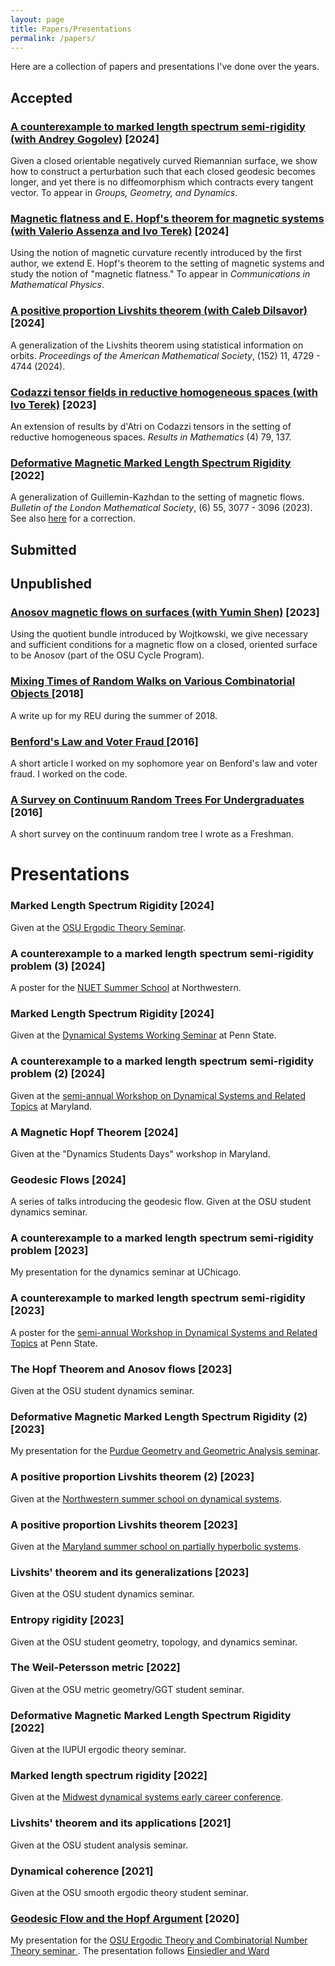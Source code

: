 ```yaml
---
layout: page
title: Papers/Presentations
permalink: /papers/
---
```

Here are a collection of papers and presentations I've done over the years.

## Accepted

<h3><a class = "link-style" href="https://arxiv.org/abs/2309.10882"> A counterexample to marked length spectrum semi-rigidity (with Andrey Gogolev)</a> [2024] </h3>
<p> Given a closed orientable negatively curved Riemannian surface, we show how to construct a perturbation such that each closed geodesic becomes longer, and yet there is no diffeomorphism which contracts every tangent vector. To appear in <em>Groups, Geometry, and Dynamics</em>.</p>

<h3><a class = "link-style" href="https://arxiv.org/abs/2404.17726"> Magnetic flatness and E. Hopf's theorem for magnetic systems (with Valerio Assenza and Ivo Terek)</a> [2024] </h3>
<p> Using the notion of magnetic curvature recently introduced by the first author, we extend E. Hopf's theorem to the setting of magnetic systems and study the notion of "magnetic flatness." To appear in <em>Communications in Mathematical Physics</em>.   </p>

<h3><a class = "link-style" href="https://arxiv.org/abs/2304.01372"> A positive proportion Livshits theorem (with Caleb Dilsavor)</a> [2024] </h3>
<p> A generalization of the Livshits theorem using statistical information on orbits. <em>Proceedings of the American Mathematical Society</em>, (152) 11, 4729 - 4744 (2024). </p>

<h3> <a class= "link-style" href="https://arxiv.org/abs/2306.07444">Codazzi tensor fields in reductive homogeneous spaces (with Ivo Terek)</a> [2023] </h3>
<p> An extension of results by d'Atri on Codazzi tensors in the setting of reductive homogeneous spaces. <em>Results in Mathematics</em> (4) 79, 137. </p>

<h3><a class = "link-style" href="https://arxiv.org/abs/2211.01865">Deformative Magnetic Marked Length Spectrum Rigidity </a> [2022] </h3>
<p> A generalization of Guillemin-Kazhdan to the setting of magnetic flows. <em>Bulletin of the London Mathematical Society</em>, (6) 55, 3077 - 3096 (2023).  See also <a class = "link-style" href="https://arxiv.org/abs/2211.01865">here</a> for a correction. </p>




## Submitted


## Unpublished
<h3><a class = "link-style" href="https://arxiv.org/abs/2406.18735">  Anosov magnetic flows on surfaces (with Yumin Shen)</a> [2023] </h3>
<p> Using the quotient bundle introduced by Wojtkowski, we give necessary and sufficient conditions for a magnetic flow on a closed, oriented surface to be Anosov (part of the OSU Cycle Program). </p>

<h3> <a class = "link-style" href="/files/writeup.pdf">Mixing Times of Random Walks on Various Combinatorial Objects </a>[2018] </h3>
<p>A write up for my REU during the summer of 2018.</p>

<h3> <a class = "link-style" href="https://drive.google.com/file/d/0B7xRmSk2iyhedWp6ZmxzdTRDZHM/view?usp=sharing">Benford's Law and Voter Fraud </a>[2016] </h3>
<p>A short article I worked on my sophomore year on Benford's law and voter fraud. I worked on the code.</p>

<h3> <a class = "link-style" href="https://drive.google.com/file/d/0B7xRmSk2iyheZEhFWFhrZ1V6bEE/view?usp=sharing">A Survey on Continuum Random Trees For Undergraduates </a>[2016]</h3>
<p>A short survey on the continuum random tree I wrote as a Freshman.</p>

# Presentations

<h3> Marked Length Spectrum Rigidity  [2024] </h3>
<p> Given at the <a class = "link-style" href="https://u.osu.edu/ergodictheory/">OSU Ergodic Theory Seminar</a>.</p>

<h3> A counterexample to a marked length spectrum semi-rigidity problem (3) [2024] </h3>
<p> A poster for the <a class = "link-style" href = "https://sites.northwestern.edu/dynamicsrtg/nuet-2024/">NUET Summer School</a> at Northwestern.</p>

<h3> Marked Length Spectrum Rigidity [2024] </h3>
<p> Given at the <a class = "link-style" href="https://math-cal.cloud.science.psu.edu/events/seminar/400%3Cbr%20/2024">Dynamical Systems Working Seminar</a> at Penn State.</p>

<h3> A counterexample to a marked length spectrum semi-rigidity problem (2) [2024] </h3>
<p> Given at the <a class = "link-style" href="https://www-math.umd.edu/dynamics-conference.html">semi-annual Workshop on Dynamical Systems and Related Topics</a> at Maryland.</p>

<h3>A Magnetic Hopf Theorem [2024] </h3>
<p> Given at the "Dynamics Students Days" workshop in Maryland.</p>

<h3> Geodesic Flows [2024] </h3>
<p> A series of talks introducing the geodesic flow. Given at the OSU student dynamics seminar. </p>

<h3>A counterexample to a marked length spectrum semi-rigidity problem [2023] </h3>
<p> My presentation for the dynamics seminar at UChicago.</p>

<h3> A counterexample to marked length spectrum semi-rigidity [2023] </h3>
<p> A poster for the <a class = "link-style" href = "https://science.psu.edu/math/research/dynsys/workshop">semi-annual Workshop in Dynamical Systems and Related Topics</a> at Penn State.</p>

<h3>The Hopf Theorem and Anosov flows [2023] </h3>
<p> Given at the OSU student dynamics seminar.</p>

<h3>Deformative Magnetic Marked Length Spectrum Rigidity (2)[2023] </h3>
<p>My presentation for the <a class = "link-style" href = "https://sites.google.com/view/purdue-gga">Purdue Geometry and Geometric Analysis seminar</a>.</p>

<h3>  A positive proportion Livshits theorem (2) [2023]</h3>
<p> Given at the <a class = "link-style" href="https://sites.northwestern.edu/dynamicsrtg/summer-school-2023/">Northwestern summer school on dynamical systems</a>. </p>

<h3> A positive proportion Livshits theorem [2023]</h3>
<p> Given at the <a class = "link-style" href="https://brinmrc.umd.edu/programs/schools/summer23/summer23-school-hyperbolicity.html">Maryland summer school on partially hyperbolic systems</a>. </p>

<h3>Livshits' theorem and its generalizations [2023]</h3>
<p>Given at the OSU student dynamics seminar. </p>

<h3>Entropy rigidity [2023]</h3>
<p> Given at the OSU student geometry, topology, and dynamics seminar.</p>

<h3>The Weil-Petersson metric [2022]</h3>
<p> Given at the OSU metric geometry/GGT student seminar.</p>

<h3>Deformative Magnetic Marked Length Spectrum Rigidity [2022] </h3>
<p> Given at the IUPUI ergodic theory seminar. </p>

<h3>Marked length spectrum rigidity [2022]</h3>
<p>Given at the <a class = "link-style" href="https://math.northwestern.edu/mwds/MWDS_Early_Career_Conference.png">Midwest dynamical systems early career conference</a>.</p>

<h3>Livshits' theorem and its applications  [2021] </h3>
<p> Given at the OSU student analysis seminar. </p>

<h3>Dynamical coherence [2021] </h3>
<p> Given at the OSU smooth ergodic theory student seminar. </p>

<h3> <a class = "link-style" href="https://www.youtube.com/watch?v=NVOxRGiCevM">Geodesic Flow and the Hopf Argument</a> [2020]</h3>
<p>My presentation for the <a class = "link-style" href="https://www.youtube.com/channel/UC0z8KwHkXp-5gA1996UnTyQ/videos"> OSU Ergodic Theory and Combinatorial Number Theory seminar </a>. The presentation follows <a class = "link-style" href="https://www.springer.com/gp/book/9780857290205">Einsiedler and Ward</a> </p>
